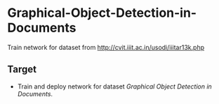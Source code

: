 # Graphical-Object-Detection-in-Documents
Train network for dataset from http://cvit.iiit.ac.in/usodi/iiitar13k.php

## Target
* Train and deploy network for dataset _Graphical Object Detection in Documents_.

